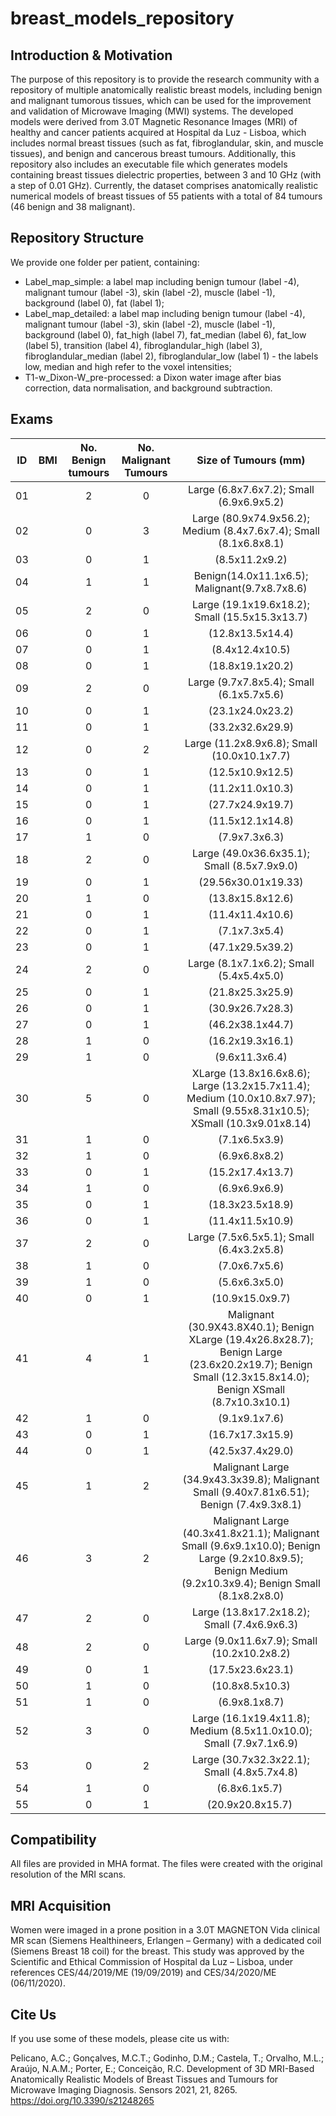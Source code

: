 # breast_models_repository

## Introduction & Motivation ##
The purpose of this repository is to provide the research community with a repository of multiple anatomically realistic breast models, including benign and malignant tumorous tissues, which can be used for the improvement and validation of Microwave Imaging (MWI) systems. The developed models were derived from 3.0T Magnetic Resonance Images (MRI) of healthy and cancer patients acquired at Hospital da Luz - Lisboa, which includes normal breast tissues (such as fat, fibroglandular, skin, and muscle tissues), and benign and cancerous breast tumours. Additionally, this repository also includes an executable file which generates models containing breast tissues dielectric properties, between 3 and 10 GHz (with a step of 0.01 GHz).
Currently, the dataset comprises anatomically realistic numerical models of breast tissues of 55 patients with a total of 84 tumours (46 benign and 38 malignant).

## Repository Structure ##
We provide one folder per patient, containing:

- Label_map_simple: a label map including benign tumour (label -4), malignant tumour (label -3), skin (label -2), muscle (label -1), background (label 0), fat (label 1);
- Label_map_detailed: a label map including benign tumour (label -4), malignant tumour (label -3), skin (label -2), muscle (label -1), background (label 0), fat_high (label 7), fat_median (label 6), fat_low (label 5), transition (label 4), fibroglandular_high (label 3), fibroglandular_median (label 2), fibroglandular_low (label 1) - the labels low, median and high refer to the voxel intensities;
- T1-w_Dixon-W_pre-processed: a Dixon water image after bias correction, data normalisation, and background subtraction.


## Exams ##
| ID | BMI | No. Benign tumours | No. Malignant Tumours | Size of Tumours (mm) |
|:--:|:---:|:------------------:|:---------------------:|:--------------------:|
| 01 |     |    2          |           0           |Large (6.8x7.6x7.2); Small (6.9x6.9x5.2)|
| 02 |     |    0          |           3           |Large (80.9x74.9x56.2); Medium (8.4x7.6x7.4); Small (8.1x6.8x8.1)|
| 03 |     |    0          |           1           | (8.5x11.2x9.2)       |
| 04 |     |    1          |           1           |Benign(14.0x11.1x6.5); Malignant(9.7x8.7x8.6)|
| 05 |     |    2          |           0           |Large (19.1x19.6x18.2); Small (15.5x15.3x13.7)|
| 06 |     |    0          |           1           |(12.8x13.5x14.4)      |
| 07 |     |    0          |           1           |(8.4x12.4x10.5)       |
| 08 |     |    0          |           1           |(18.8x19.1x20.2)      |
| 09 |     |    2          |           0           |Large (9.7x7.8x5.4); Small (6.1x5.7x5.6)|
| 10 |     |    0          |           1           |(23.1x24.0x23.2)      |
| 11 |     |    0          |           1           |(33.2x32.6x29.9)      |
| 12 |     |    0          |           2           |Large (11.2x8.9x6.8); Small (10.0x10.1x7.7)|
| 13 |     |    0          |           1           | (12.5x10.9x12.5)     |
| 14 |     |    0          |           1           |(11.2x11.0x10.3)      |
| 15 |     |    0          |           1           |  (27.7x24.9x19.7)    |
| 16 |     |    0          |           1           |  (11.5x12.1x14.8)    |
| 17 |     |    1          |           0           |  (7.9x7.3x6.3)       |
| 18 |     |    2          |           0           |Large (49.0x36.6x35.1); Small (8.5x7.9x9.0)|
| 19 |     |    0          |           1           | (29.56x30.01x19.33)  |
| 20 |     |    1          |           0           |  (13.8x15.8x12.6)    |
| 21 |     |    0          |           1           |    (11.4x11.4x10.6)  |
| 22 |     |    0          |           1           | (7.1x7.3x5.4)        |
| 23 |     |    0          |           1           |  (47.1x29.5x39.2)    |
| 24 |     |    2          |           0           |Large (8.1x7.1x6.2); Small (5.4x5.4x5.0)|
| 25 |     |    0          |           1           | (21.8x25.3x25.9)     |
| 26 |     |    0          |           1           | (30.9x26.7x28.3)     |
| 27 |     |    0          |           1           | (46.2x38.1x44.7)     |
| 28 |     |    1          |           0           | (16.2x19.3x16.1)     |
| 29 |     |    1          |           0           | (9.6x11.3x6.4)       |
| 30 |     |    5          |           0           | XLarge (13.8x16.6x8.6); Large (13.2x15.7x11.4); Medium (10.0x10.8x7.97); Small (9.55x8.31x10.5); XSmall (10.3x9.01x8.14)|
| 31 |     |    1          |           0           | (7.1x6.5x3.9)        |
| 32 |     |    1          |           0           | (6.9x6.8x8.2)        |
| 33 |     |    0          |           1           | (15.2x17.4x13.7)     |
| 34 |     |    1          |           0           | (6.9x6.9x6.9)        |
| 35 |     |    0          |           1           | (18.3x23.5x18.9)     |
| 36 |     |    0          |           1           | (11.4x11.5x10.9)     |
| 37 |     |    2          |           0           | Large (7.5x6.5x5.1); Small (6.4x3.2x5.8)    |
| 38 |     |    1          |           0           |  (7.0x6.7x5.6)    |
| 39 |     |    1          |           0           |  (5.6x6.3x5.0)    |
| 40 |     |    0          |           1           |  (10.9x15.0x9.7)    |
| 41 |     |    4          |           1           |  Malignant (30.9X43.8X40.1); Benign XLarge (19.4x26.8x28.7); Benign Large (23.6x20.2x19.7); Benign Small (12.3x15.8x14.0); Benign XSmall (8.7x10.3x10.1)|
| 42 |     |    1          |            0          |   (9.1x9.1x7.6)    |
| 43 |     |      0        |              1        |    (16.7x17.3x15.9)  |
| 44 |     |      0        |              1        |    (42.5x37.4x29.0)  |
| 45 |     |     1        |              2        |    Malignant Large (34.9x43.3x39.8); Malignant Small (9.40x7.81x6.51); Benign (7.4x9.3x8.1)  |
| 46 |     |      3        |              2        |    Malignant Large (40.3x41.8x21.1); Malignant Small (9.6x9.1x10.0); Benign Large (9.2x10.8x9.5); Benign Medium (9.2x10.3x9.4); Benign Small (8.1x8.2x8.0)  |
| 47 |     |      2        |              0        |    Large (13.8x17.2x18.2); Small (7.4x6.9x6.3)  |
| 48 |     |      2        |              0        |    Large (9.0x11.6x7.9); Small  (10.2x10.2x8.2)  |
| 49 |     |      0        |              1        |    (17.5x23.6x23.1)  |
| 50 |     |      1        |              0        |      (10.8x8.5x10.3)  |
| 51 |     |      1        |              0        |       (6.9x8.1x8.7)  |
| 52 |     |      3        |              0        |     Large (16.1x19.4x11.8); Medium (8.5x11.0x10.0); Small  (7.9x7.1x6.9)  |
| 53 |     |      0        |              2        |      Large (30.7x32.3x22.1); Small (4.8x5.7x4.8)  |
| 54 |     |      1        |              0        |      (6.8x6.1x5.7)   |
| 55 |     |      0        |              1        |     (20.9x20.8x15.7)   |
 
## Compatibility ##
All files are provided in MHA format. The files were created with the original resolution of the MRI scans.

## MRI Acquisition ##
Women were imaged in a prone position in a 3.0T MAGNETON Vida clinical MR scan (Siemens Healthineers, Erlangen – Germany) with a dedicated coil (Siemens Breast 18 coil) for the breast. This study was approved by the Scientific and Ethical Commission of Hospital da Luz – Lisboa, under references CES/44/2019/ME (19/09/2019) and CES/34/2020/ME (06/11/2020).

## Cite Us ##
If you use some of these models, please cite us with:

Pelicano, A.C.; Gonçalves, M.C.T.; Godinho, D.M.; Castela, T.; Orvalho, M.L.; Araújo, N.A.M.; Porter, E.; Conceição, R.C. Development of 3D MRI-Based Anatomically Realistic Models of Breast Tissues and Tumours for Microwave Imaging Diagnosis. Sensors 2021, 21, 8265. https://doi.org/10.3390/s21248265
